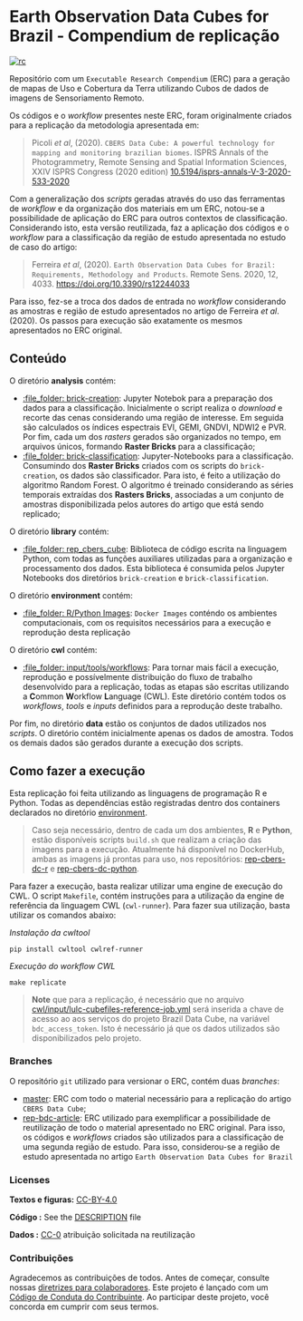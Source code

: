 
# Earth Observation Data Cubes for Brazil - Compendium de replicação

[![rc](https://img.shields.io/badge/research%20compendium-ready-brightgreen)](#)

Repositório com um `Executable Research Compendium` (ERC) para a geração
de mapas de Uso e Cobertura da Terra utilizando Cubos de dados de
imagens de Sensoriamento Remoto.

Os códigos e o *workflow* presentes neste ERC, foram originalmente
criados para a replicação da metodologia apresentada em:

> Picoli *et al*, (2020).
> `CBERS Data Cube: A powerful technology for mapping and monitoring brazilian biomes`.
> ISPRS Annals of the Photogrammetry, Remote Sensing and Spatial
> Information Sciences, XXIV ISPRS Congress (2020 edition)
> [10.5194/isprs-annals-V-3-2020-533-2020](https://doi.org/10.5194/isprs-annals-V-3-2020-533-2020)

Com a generalização dos *scripts* geradas através do uso das ferramentas
de *workflow* e da organização dos materiais em um ERC, notou-se a
possibilidade de aplicação do ERC para outros contextos de
classificação. Considerando isto, esta versão reutilizada, faz a
aplicação dos códigos e o *workflow* para a classificação da região de
estudo apresentada no estudo de caso do artigo:

> Ferreira *et al*, (2020).
> `Earth Observation Data Cubes for Brazil: Requirements, Methodology and Products`.
> Remote Sens. 2020, 12, 4033. <https://doi.org/10.3390/rs12244033>

Para isso, fez-se a troca dos dados de entrada no *workflow*
considerando as amostras e região de estudo apresentados no artigo de
Ferreira *et al*. (2020). Os passos para execução são exatamente os
mesmos apresentados no ERC original.

## Conteúdo

O diretório **analysis** contém:

-   [:file\_folder: brick-creation](/analysis/brick-creation): Jupyter
    Notebok para a preparação dos dados para a classificação.
    Inicialmente o script realiza o *download* e recorte das cenas
    considerando uma região de interesse. Em seguida são calculados os
    índices espectrais EVI, GEMI, GNDVI, NDWI2 e PVR. Por fim, cada um
    dos *rasters* gerados são organizados no tempo, em arquivos únicos,
    formando **Raster Bricks** para a classificação;
-   [:file\_folder:
    brick-classification](/analysis/brick-classification):
    Jupyter-Notebooks para a classificação. Consumindo dos **Raster
    Bricks** criados com os scripts do `brick-creation`, os dados são
    classificador. Para isto, é feito a utilização do algoritmo Random
    Forest. O algoritmo é treinado considerando as séries temporais
    extraídas dos **Rasters Bricks**, associadas a um conjunto de
    amostras disponibilizada pelos autores do artigo que está sendo
    replicado;

O diretório **library** contém:

-   [:file\_folder: rep\_cbers\_cube](/library/rep_cbers_cube):
    Biblioteca de código escrita na linguagem Python, com todas as
    funções auxiliares utilizadas para a organização e processamento dos
    dados. Esta biblioteca é consumida pelos Jupyter Notebooks dos
    diretórios `brick-creation` e `brick-classification`.

O diretório **environment** contém:

-   [:file\_folder: R/Python Images](/environment): `Docker Images`
    conténdo os ambientes computacionais, com os requisitos necessários
    para a execução e reprodução desta replicação

O diretório **cwl** contém:

-   [:file\_folder: input/tools/workflows](/cwl): Para tornar mais fácil
    a execução, reprodução e possívelmente distribuição do fluxo de
    trabalho desenvolvido para a replicação, todas as etapas são
    escritas utilizando a **C**ommon **W**orkflow **L**anguage (CWL).
    Este diretório contém todos os *workflows*, *tools* e *inputs*
    definidos para a reprodução deste trabalho.

Por fim, no diretório **data** estão os conjuntos de dados utilizados
nos *scripts*. O diretório contém inicialmente apenas os dados de
amostra. Todos os demais dados são gerados durante a execução dos
scripts.

## Como fazer a execução

Esta replicação foi feita utilizando as linguagens de programação R e
Python. Todas as dependências estão registradas dentro dos containers
declarados no diretório [environment](/environment).

> Caso seja necessário, dentro de cada um dos ambientes, **R** e
> **Python**, estão disponíveis scripts `build.sh` que realizam a
> criação das imagens para a execução. Atualmente há disponível no
> DockerHub, ambas as imagens já prontas para uso, nos repositórios:
> [rep-cbers-dc-r](https://hub.docker.com/r/m3nin0/rep-cbers-dc-r) e
> [rep-cbers-dc-python](https://hub.docker.com/r/m3nin0/rep-cbers-dc-python).

Para fazer a execução, basta realizar utilizar uma engine de execução do
CWL. O script `Makefile`, contém instruções para a utilização da engine
de referência da linguagem CWL (`cwl-runner`). Para fazer sua
utilização, basta utilizar os comandos abaixo:

*Instalação da cwltool*

``` shell
pip install cwltool cwlref-runner
```

*Execução do workflow CWL*

``` shell
make replicate
```

> **Note** que para a replicação, é necessário que no arquivo
> [cwl/input/lulc-cubefiles-reference-job.yml](cwl/input/lulc-cubefiles-reference-job.yml)
> será inserida a chave de acesso ao aos serviços do projeto Brazil Data
> Cube, na variável `bdc_access_token`. Isto é necessário já que os
> dados utilizados são disponibilizados pelo projeto.

### Branches

O repositório `git` utilizado para versionar o ERC, contém duas
*branches*:

-   [master](https://github.com/M3nin0/experiment-rep-cbersdatacube):
    ERC com todo o material necessário para a replicação do artigo
    `CBERS Data Cube`;
-   [rep-bdc-article](https://github.com/M3nin0/experiment-rep-cbersdatacube/tree/rep-bdc-article):
    ERC utilizado para exemplificar a possibilidade de reutilização de
    todo o material apresentado no ERC original. Para isso, os códigos e
    *workflows* criados são utilizados para a classificação de uma
    segunda região de estudo. Para isso, considerou-se a região de
    estudo apresentada no artigo
    `Earth Observation Data Cubes for Brazil`

### Licenses

**Textos e figuras:**
[CC-BY-4.0](http://creativecommons.org/licenses/by/4.0/)

**Código :** See the [DESCRIPTION](DESCRIPTION) file

**Dados :** [CC-0](http://creativecommons.org/publicdomain/zero/1.0/)
atribuição solicitada na reutilização

### Contribuições

Agradecemos as contribuições de todos. Antes de começar, consulte nossas
[diretrizes para colaboradores](CONTRIBUTING.md). Este projeto é lançado
com um [Código de Conduta do Contribuinte](CONDUCT.md). Ao participar
deste projeto, você concorda em cumprir com seus termos.

